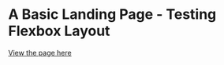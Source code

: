# A Basic Landing Page - Testing Flexbox Layout

[View the page here](https://tvn9.github.io/landingpage-flexbox/)
